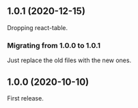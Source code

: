 ## 1.0.1 (2020-12-15)

Dropping react-table.

### Migrating from 1.0.0 to 1.0.1

Just replace the old files with the new ones.

## 1.0.0 (2020-10-10)

First release.
